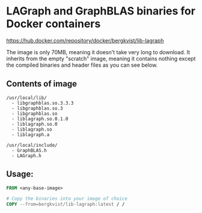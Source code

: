 # LAGraph and GraphBLAS binaries for Docker containers
https://hub.docker.com/repository/docker/bergkvist/lib-lagraph

The image is only 70MB, meaning it doesn't take very long to download. It inherits from the empty "scratch" image, meaning it contains nothing except the compiled binaries and header files as you can see below.

## Contents of image
```
/usr/local/lib/
  - libgraphblas.so.3.3.3
  - libgraphblas.so.3
  - libgraphblas.so
  - liblagraph.so.0.1.0
  - liblagraph.so.0
  - liblagraph.so
  - liblagraph.a

/usr/local/include/
  - GraphBLAS.h
  - LAGraph.h
```

## Usage:
```Dockerfile
FROM <any-base-image>

# Copy the binaries into your image of choice
COPY --from=bergkvist/lib-lagraph:latest / /
```

